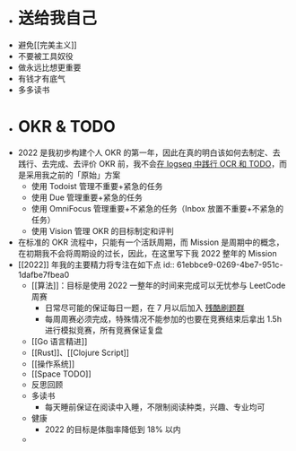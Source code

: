 - # 送给我自己
- 避免[[完美主义]]
- 不要被工具奴役
- 做永远比想更重要
- 有钱才有底气
- 多多读书
- # OKR & TODO
- 2022 是我初步构建个人 OKR 的第一年，因此在真的明白该如何去制定、去践行、去完成、去评价 OKR 前，我不会[在 logseq 中践行 OCR 和 TODO](https://www.bmpi.dev/self/okr-gtd-note-logseq/)，而是采用我之前的「原始」方案
	- 使用 Todoist 管理不重要+紧急的任务
	- 使用 Due 管理重要+紧急的任务
	- 使用 OmniFocus 管理重要+不紧急的任务（Inbox 放置不重要+不紧急的任务）
	- 使用 Vision 管理 OKR 的目标制定和评判
- 在标准的 OKR 流程中，只能有一个活跃周期，而 Mission 是周期中的概念，在初期我不会将周期设的过长，因此，在这里写下我 2022 整年的 Mission
- [[2022]] 年我的主要精力将专注在如下点
  id:: 61ebbce9-0269-4be7-951c-1dafbe7fbea0
	- [[算法]]：目标是使用 2022 一整年的时间来完成可以无忧参与 LeetCode 周赛
		- 日常尽可能的保证每日一题，在 7 月以后加入 [残酷刷题群](http://board.cruelcoding.com/)
		- 每周周赛必须完成，特殊情况不能参加的也要在竞赛结束后拿出 1.5h 进行模拟竞赛，所有竞赛保证复盘
	- [[Go 语言精进]]
	- [[Rust]]、[[Clojure Script]]
	- [[操作系统]]
	- [[Space TODO]]
	- 反思回顾
	- 多读书
		- 每天睡前保证在阅读中入睡，不限制阅读种类，兴趣、专业均可
	- 健康
		- 2022 的目标是体脂率降低到 18% 以内
	-